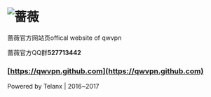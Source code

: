 # ![蔷薇](https://avatars1.githubusercontent.com/u/22127696?v=3&s=96)
蔷薇官方网站页offical website of qwvpn

蔷薇官方QQ群**527713442**
### [https://qwvpn.github.com](https://qwvpn.github.com)
Powered by Telanx | 2016~2017
